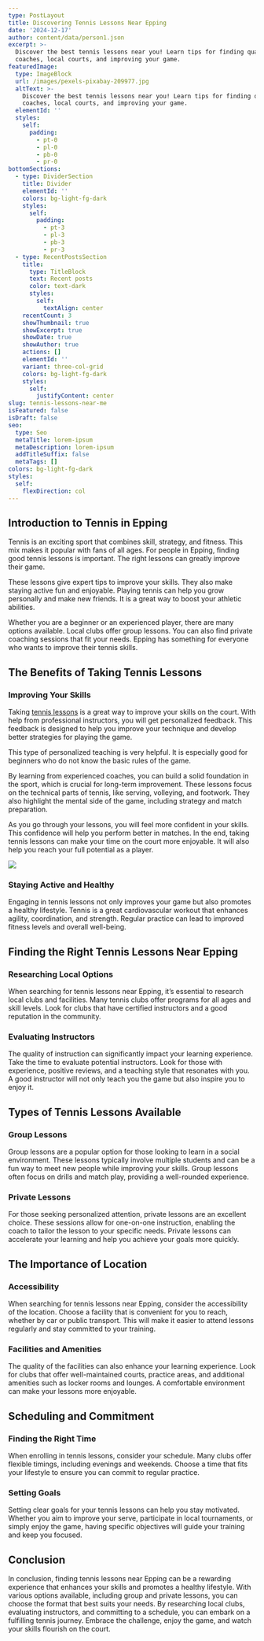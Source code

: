 ```yaml
---
type: PostLayout
title: Discovering Tennis Lessons Near Epping
date: '2024-12-17'
author: content/data/person1.json
excerpt: >-
  Discover the best tennis lessons near you! Learn tips for finding qualified
  coaches, local courts, and improving your game.
featuredImage:
  type: ImageBlock
  url: /images/pexels-pixabay-209977.jpg
  altText: >-
    Discover the best tennis lessons near you! Learn tips for finding qualified
    coaches, local courts, and improving your game.
  elementId: ''
  styles:
    self:
      padding:
        - pt-0
        - pl-0
        - pb-0
        - pr-0
bottomSections:
  - type: DividerSection
    title: Divider
    elementId: ''
    colors: bg-light-fg-dark
    styles:
      self:
        padding:
          - pt-3
          - pl-3
          - pb-3
          - pr-3
  - type: RecentPostsSection
    title:
      type: TitleBlock
      text: Recent posts
      color: text-dark
      styles:
        self:
          textAlign: center
    recentCount: 3
    showThumbnail: true
    showExcerpt: true
    showDate: true
    showAuthor: true
    actions: []
    elementId: ''
    variant: three-col-grid
    colors: bg-light-fg-dark
    styles:
      self:
        justifyContent: center
slug: tennis-lessons-near-me
isFeatured: false
isDraft: false
seo:
  type: Seo
  metaTitle: lorem-ipsum
  metaDescription: lorem-ipsum
  addTitleSuffix: false
  metaTags: []
colors: bg-light-fg-dark
styles:
  self:
    flexDirection: col
---
```

## Introduction to Tennis in Epping

Tennis is an exciting sport that combines skill, strategy, and fitness. This mix makes it popular with fans of all ages. For people in Epping, finding good tennis lessons is important. The right lessons can greatly improve their game. 

These lessons give expert tips to improve your skills. They also make staying active fun and enjoyable. Playing tennis can help you grow personally and make new friends. It is a great way to boost your athletic abilities. 

Whether you are a beginner or an experienced player, there are many options available. Local clubs offer group lessons. You can also find private coaching sessions that fit your needs. Epping has something for everyone who wants to improve their tennis skills.

## The Benefits of Taking Tennis Lessons

### Improving Your Skills

Taking [tennis lessons](https://leisurecity.ymca.org.au/tennis/private-lessons/) is a great way to improve your skills on the court. With help from professional instructors, you will get personalized feedback. This feedback is designed to help you improve your technique and develop better strategies for playing the game.

This type of personalized teaching is very helpful. It is especially good for beginners who do not know the basic rules of the game.

By learning from experienced coaches, you can build a solid foundation in the sport, which is crucial for long-term improvement. These lessons focus on the technical parts of tennis, like serving, volleying, and footwork. They also highlight the mental side of the game, including strategy and match preparation. 

As you go through your lessons, you will feel more confident in your skills. This confidence will help you perform better in matches. In the end, taking tennis lessons can make your time on the court more enjoyable. It will also help you reach your full potential as a player.



![](/images/pexels-pixabay-209977.jpg)


### Staying Active and Healthy

Engaging in tennis lessons not only improves your game but also promotes a healthy lifestyle. Tennis is a great cardiovascular workout that enhances agility, coordination, and strength. Regular practice can lead to improved fitness levels and overall well-being.

## Finding the Right Tennis Lessons Near Epping

### Researching Local Options

When searching for tennis lessons near Epping, it’s essential to research local clubs and facilities. Many tennis clubs offer programs for all ages and skill levels. Look for clubs that have certified instructors and a good reputation in the community.

### Evaluating Instructors

The quality of instruction can significantly impact your learning experience. Take the time to evaluate potential instructors. Look for those with experience, positive reviews, and a teaching style that resonates with you. A good instructor will not only teach you the game but also inspire you to enjoy it.

## Types of Tennis Lessons Available

### Group Lessons

Group lessons are a popular option for those looking to learn in a social environment. These lessons typically involve multiple students and can be a fun way to meet new people while improving your skills. Group lessons often focus on drills and match play, providing a well-rounded experience.

### Private Lessons

For those seeking personalized attention, private lessons are an excellent choice. These sessions allow for one-on-one instruction, enabling the coach to tailor the lesson to your specific needs. Private lessons can accelerate your learning and help you achieve your goals more quickly.

## The Importance of Location

### Accessibility

When searching for tennis lessons near Epping, consider the accessibility of the location. Choose a facility that is convenient for you to reach, whether by car or public transport. This will make it easier to attend lessons regularly and stay committed to your training.

### Facilities and Amenities

The quality of the facilities can also enhance your learning experience. Look for clubs that offer well-maintained courts, practice areas, and additional amenities such as locker rooms and lounges. A comfortable environment can make your lessons more enjoyable.

## Scheduling and Commitment

### Finding the Right Time

When enrolling in tennis lessons, consider your schedule. Many clubs offer flexible timings, including evenings and weekends. Choose a time that fits your lifestyle to ensure you can commit to regular practice.

### Setting Goals

Setting clear goals for your tennis lessons can help you stay motivated. Whether you aim to improve your serve, participate in local tournaments, or simply enjoy the game, having specific objectives will guide your training and keep you focused.

## Conclusion

In conclusion, finding tennis lessons near Epping can be a rewarding experience that enhances your skills and promotes a healthy lifestyle. With various options available, including group and private lessons, you can choose the format that best suits your needs. By researching local clubs, evaluating instructors, and committing to a schedule, you can embark on a fulfilling tennis journey. Embrace the challenge, enjoy the game, and watch your skills flourish on the court.
